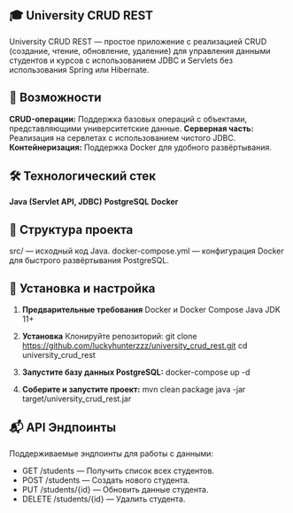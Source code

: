 ## 🎓 University CRUD REST
University CRUD REST — простое приложение с реализацией CRUD (создание, чтение, обновление, удаление) для управления данными студентов и курсов с использованием JDBC и Servlets без использования Spring или Hibernate.

## 🚀 Возможности
**CRUD-операции:** Поддержка базовых операций с объектами, представляющими университетские данные.
**Серверная часть:** Реализация на сервлетах с использованием чистого JDBC.
**Контейнеризация:** Поддержка Docker для удобного развёртывания.
## 🛠 Технологический стек
**Java (Servlet API, JDBC)**
**PostgreSQL**
**Docker**
## 📂 Структура проекта
src/ — исходный код Java.
docker-compose.yml — конфигурация Docker для быстрого развёртывания PostgreSQL.
## 🔧 Установка и настройка
1.  **Предварительные требования**
Docker и Docker Compose
Java JDK 11+

2. **Установка**
Клонируйте репозиторий:
git clone https://github.com/luckyhunterzzz/university_crud_rest.git
cd university_crud_rest

3. **Запустите базу данных PostgreSQL:**
docker-compose up -d

4. **Соберите и запустите проект:**
mvn clean package
java -jar target/university_crud_rest.jar

## 📬 API Эндпоинты
Поддерживаемые эндпоинты для работы с данными:

- GET /students — Получить список всех студентов.
- POST /students — Создать нового студента.
- PUT /students/{id} — Обновить данные студента.
- DELETE /students/{id} — Удалить студента.
